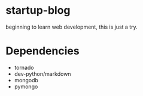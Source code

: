 startup-blog
============

beginning to learn web development, this is just a try.


Dependencies
=======
  - tornado
  - dev-python/markdown
  - mongodb
  - pymongo


